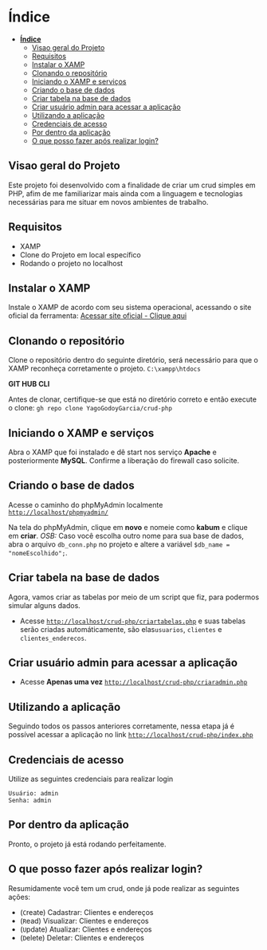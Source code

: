 # **Índice**

- [**Índice**](#índice)
  - [Visao geral do Projeto](#visao-geral-do-projeto)
  - [Requisitos](#requisitos)
  - [Instalar o XAMP](#instalar-o-xamp)
  - [Clonando o repositório](#clonando-o-repositório)
  - [Iniciando o XAMP e serviços](#iniciando-o-xamp-e-serviços)
  - [Criando o base de dados](#criando-o-base-de-dados)
  - [Criar tabela na base de dados](#criar-tabela-na-base-de-dados)
  - [Criar usuário admin para acessar a aplicação](#criar-usuário-admin-para-acessar-a-aplicação)
  - [Utilizando a aplicação](#utilizando-a-aplicação)
  - [Credenciais de acesso](#credenciais-de-acesso)
  - [Por dentro da aplicação](#por-dentro-da-aplicação)
  - [O que posso fazer após realizar login?](#o-que-posso-fazer-após-realizar-login)
## Visao geral do Projeto
Este projeto foi desenvolvido com a finalidade de criar um crud simples em PHP, afim de me familiarizar mais ainda com a linguagem e tecnologias necessárias para me situar em novos ambientes de trabalho.

## Requisitos
- XAMP
- Clone do Projeto em local específico
- Rodando o projeto no localhost

## Instalar o XAMP 
Instale o XAMP de acordo com seu sistema operacional, acessando o site oficial da ferramenta: [Acessar site oficial - Clique aqui](https://www.apachefriends.org/download.html)


## Clonando o repositório
Clone o repositório dentro do seguinte diretório, será necessário para que o XAMP reconheça corretamente o projeto.
`C:\xampp\htdocs`

**GIT HUB CLI**

Antes de clonar, certifique-se que está no diretório correto e então execute o clone:
`gh repo clone YagoGodoyGarcia/crud-php`

## Iniciando o XAMP e serviços
Abra o XAMP que foi instalado e dê start nos serviço **Apache** e posteriormente **MySQL**. Confirme a liberação do firewall caso solicite.

## Criando o base de dados
Acesse o caminho do phpMyAdmin localmente [`http://localhost/phpmyadmin/`](http://localhost/phpmyadmin/)

Na tela do phpMyAdmin, clique em **novo** e nomeie como **kabum** e clique em **criar**. *OSB:* Caso você escolha outro nome para sua base de dados, abra o arquivo `db_conn.php` no projeto e altere a variável `$db_name = "nomeEscolhido";`.

## Criar tabela na base de dados
Agora, vamos criar as tabelas por meio de um script que fiz, para podermos simular alguns dados.

* Acesse [`http://localhost/crud-php/criartabelas.php`](http://localhost/crud-php/criartabelas.php) e suas tabelas serão criadas automáticamente, são elas`usuarios`, `clientes` e `clientes_enderecos`.
  
## Criar usuário admin para acessar a aplicação
* Acesse **Apenas uma vez** [`http://localhost/crud-php/criaradmin.php`](http://localhost/crud-php/criaradmin.php)

## Utilizando a aplicação
Seguindo todos os passos anteriores corretamente, nessa etapa já é possível acessar a aplicação no link [`http://localhost/crud-php/index.php`](http://localhost/crud-php/index.php)

## Credenciais de acesso
Utilize as seguintes credenciais para realizar login

```
Usuário: admin
Senha: admin
```

## Por dentro da aplicação
Pronto, o projeto já está rodando perfeitamente.

## O que posso fazer após realizar login?
Resumidamente você tem um crud, onde já pode realizar as seguintes ações:
* (`C`reate) Cadastrar: Clientes e endereços
* (`R`ead) Visualizar:  Clientes e endereços
* (`U`pdate) Atualizar: Clientes e endereços
* (`D`elete) Deletar:   Clientes e endereços
